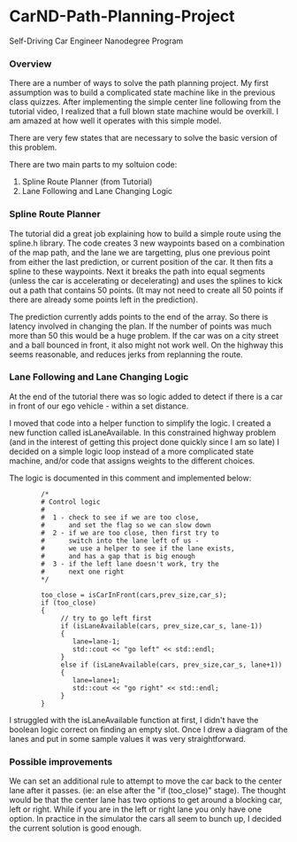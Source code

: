 # CarND-Path-Planning-Project
Self-Driving Car Engineer Nanodegree Program
   
### Overview

There are a number of ways to solve the path planning project. My first assumption was to build a complicated state machine like in the previous class quizzes.  After implementing the simple center line following from the tutorial video, I realized that a full blown state machine would be overkill.  I am amazed at how well it operates with this simple model.

There are very few states that are necessary to solve the basic version of this problem.

There are two main parts to my soltuion code:

1. Spline Route Planner (from Tutorial)
2. Lane Following and Lane Changing Logic

### Spline Route Planner

The tutorial did a great job explaining how to build a simple route using the spline.h library.  The code creates 3 new waypoints based on a combination of the map path, and the lane we are targetting, plus one previous point from either the last prediction, or current position of the car.  It then fits a spline to these waypoints.  Next it breaks the path into equal segments (unless the car is accelerating or decelerating) and uses the splines to kick out a path that contains 50 points. (It may not need to create all 50 points if there are already some points left in the prediction).

The prediction currently adds points to the end of the array. So there is latency involved in changing the plan. If the number of points was much more than 50 this would be a huge problem. If the car was on a city street and a ball bounced in front, it also might not work well.  On the highway this seems reasonable, and reduces jerks from replanning the route.

### Lane Following and Lane Changing Logic

At the end of the tutorial there was so logic added to detect if there is a car in front of our ego vehicle - within a set distance.

I moved that code into a helper function to simplify the logic. I created a new function called isLaneAvailable.  In this constrained highway problem (and in the interest of getting this project done quickly since I am so late) I decided on a simple logic loop instead of a more complicated state machine, and/or code that assigns weights to the different choices.  

The logic is documented in this comment and implemented below:

            /*
            # Control logic
            # 
            #  1 - check to see if we are too close, 
            #      and set the flag so we can slow down
            #  2 - if we are too close, then first try to 
            #      switch into the lane left of us - 
            #      we use a helper to see if the lane exists, 
            #      and has a gap that is big enough
            #  3 - if the left lane doesn't work, try the 
            #      next one right
            */
         
            too_close = isCarInFront(cars,prev_size,car_s);
            if (too_close)
            {
                 // try to go left first
                 if (isLaneAvailable(cars, prev_size,car_s, lane-1))
                 {
                    lane=lane-1; 
                    std::cout << "go left" << std::endl;
                 }
                 else if (isLaneAvailable(cars, prev_size,car_s, lane+1))
                 {
                    lane=lane+1;
                    std::cout << "go right" << std::endl;
                 }
            }


I struggled with the isLaneAvailable function at first, I didn't have the boolean logic correct on finding an empty slot. Once I drew a diagram of the lanes and put in some sample values it was very straightforward.

### Possible improvements

We can set an additional rule to attempt to move the car back to the center lane after it passes. (ie: an else after the "if (too_close)" stage). The thought would be that the center lane has two options to get around a blocking car, left or right. While if you are in the left or right lane you only have one option.  In practice in the simulator the cars all seem to bunch up, I decided the current solution is good enough.


